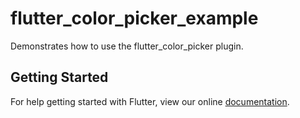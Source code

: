 # flutter_color_picker_example

Demonstrates how to use the flutter_color_picker plugin.

## Getting Started

For help getting started with Flutter, view our online
[documentation](http://flutter.io/).
